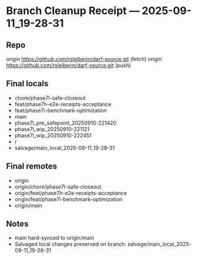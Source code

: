 # Branch Cleanup Receipt — 2025-09-11_19-28-31

## Repo
origin	https://github.com/rsleiberin/darf-source.git (fetch)
origin	https://github.com/rsleiberin/darf-source.git (push)

## Final locals
- chore/phase7l-safe-closeout
- feat/phase7h-e2e-receipts-acceptance
- feat/phase7i-benchmark-optimization
- main
- phase7l_pre_safepoint_20250910-221420
- phase7l_wip_20250910-221121
- phase7l_wip_20250910-222451
- r
- salvage/main_local_2025-09-11_19-28-31

## Final remotes
- origin
- origin/chore/phase7l-safe-closeout
- origin/feat/phase7h-e2e-receipts-acceptance
- origin/feat/phase7i-benchmark-optimization
- origin/main

## Notes
- main hard-synced to origin/main
- Salvaged local changes preserved on branch: salvage/main_local_2025-09-11_19-28-31

